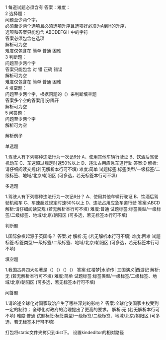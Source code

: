 
  1 每道试题必须含有 答案：难度：  
  2 选择题：    
       问题至少两个字，    
       必须至少两个选项且必须选项升序且选项好必须为A到H的升序，  
       选项和答案只能包含 ABCDEFGH 中的字符  
       答案必须包含在选项  
       解析可为空  
       难度仅包含在 简单 普通 困难  
  3 判断题：  
       问题至少两个字  
       答案只能包含 对 错 正确 错误  
       解析可为空  
       难度仅包含在 简单 普通 困难  
  4 填空题：  
       问题至少两个字，根据问题的（）来判断填空题  
       答案多个空的答案用|分隔开  
       解析可为空  
 5 问答题：  
       问题至少两个字  
       解析可为空  

解析例子  

单选题

1.驾驶人有下列哪种违法行为一次记6分
A、使用其他车辆行驶证
B、饮酒后驾驶机动车
C、车速超过规定时速50%以上
D、违法占用应急车道行驶
答案:D
解析:请仔细阅读交规(若无解析本行可不填)
难度:简单
试题标签:标签类型/一级标签/二级标签、地域/北京/朝阳区 (可多选，若无标签本行可不填)

多选题

1.驾驶人有下列哪种违法行为一次记6分？
A、使用其他车辆行驶证
B、饮酒后驾驶机动车
C、车速超过规定时速50%以上
D、违法占用应急车道行驶
答案:ABCD
解析:请仔细阅读交规 (若无解析本行可不填)
难度:普通
试题标签:标签类型/一级标签/二级标签、地域/北京/朝阳区 (可多选，若无标签本行可不填)

判断题

1.国际象棋起源于英国吗？
答案:对
解析:无 (若无解析本行可不填)
难度:困难
试题标签:标签类型/一级标签/二级标签、地域/北京/朝阳区 (可多选，若无标签本行可不填)

填空题

1.我国古典四大名著是（）（）（）（）
答案:红楼梦|水浒传| 三国演义|西游记
解析:无 (若无解析本行可不填)
难度:简单
试题标签:标签类型/一级标签/二级标签、地域/北京/朝阳区 (可多选，若无标签本行可不填)

问答题

1.请论述全球化对国家政治产生了哪些深刻的影响？
答案:全球化使国家主权受到一定的制约； 全球化对政府的治理提出了更高的要求。
解析:无 (若无解析本行可不填)
难度:普通
试题标签:标签类型/一级标签/二级标签、地域/北京/朝阳区 (可多选，若无标签本行可不填)


打包将static文件夹拷贝到dist下。
设置kindeditor的相对路径
